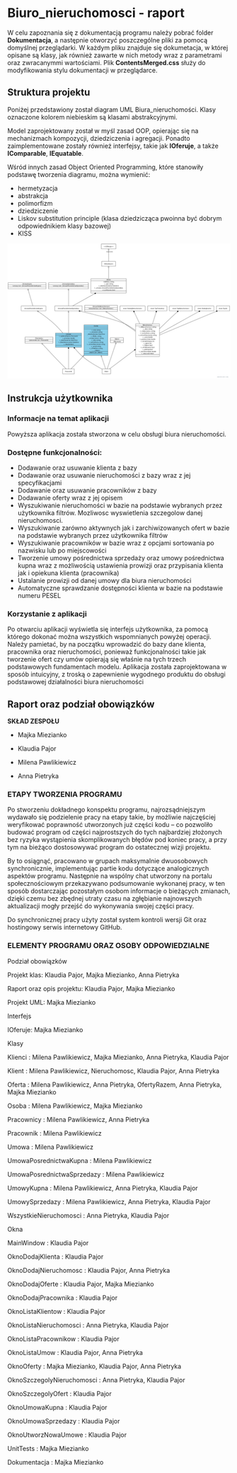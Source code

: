 # Biuro_nieruchomosci - raport


W celu zapoznania się z dokumentacją programu należy pobrać folder **Dokumentacja**, a następnie otworzyć poszczególne pliki za pomocą domyślnej przeglądarki.
W każdym pliku znajduje się dokumetacja, w której opisane są klasy, jak również zawarte w nich metody wraz z parametrami oraz zwracanymmi wartościami. Plik **ContentsMerged.css** służy do modyfikowania stylu dokumentacji w przeglądarce.

## Struktura projektu

Poniżej przedstawiony został diagram UML Biura_nieruchomości. Klasy oznaczone kolorem niebieskim są klasami abstrakcyjnymi. 

Model zaprojektowany został w myśl zasad OOP, opierając się na mechanizmach kompozycji, dziedziczenia i agregacji. Ponadto  zaimplementowane zostały również interfejsy, takie jak **IOferuje**, a także **IComparable**, **IEquatable**.


Wśród innych zasad Object Oriented Programming, które stanowiły podstawę tworzenia diagramu, można wymienić:

* hermetyzacja
* abstrakcja
* polimorfizm
* dziedziczenie
* Liskov substitution principle (klasa dziedzicząca pwoinna być dobrym odpowiednikiem klasy bazowej)
* KISS


![alt text](https://github.com/KlaudiaToJa/Biuro_nieruchomosci//blob/master/diagram_uml_poprawiony.jpg?raw=true)


## Instrukcja użytkownika

### Informacje na temat aplikacji

Powyższa aplikacja została stworzona w celu obsługi biura nieruchomości. 

### Dostępne funkcjonalności:

* Dodawanie oraz usuwanie klienta z bazy
* Dodawanie oraz usuwanie nieruchomości z bazy wraz z jej specyfikacjami 
* Dodawanie oraz usuwanie pracowników z bazy
* Dodawanie oferty wraz z jej opisem
* Wyszukiwanie nieruchomości w bazie na podstawie wybranych przez użytkownika filtrów. Mozliwosc wyswietlenia szczegolow danej nieruchomosci.
* Wyszukiwanie zarówno aktywnych jak i zarchiwizowanych ofert w bazie na podstawie wybranych przez użytkownika filtrów
* Wyszukiwanie pracowników w bazie wraz z opcjami sortowania po nazwisku lub po miejscowości
* Tworzenie umowy pośrednictwa sprzedaży oraz umowy pośrednictwa kupna wraz z możliwością ustawienia prowizji oraz przypisania klienta jak i opiekuna klienta (pracownika) 
* Ustalanie prowizji od danej umowy dla biura nieruchomości
* Automatyczne sprawdzanie dostępności klienta w bazie na podstawie numeru PESEL


### Korzystanie z aplikacji

Po otwarciu aplikacji wyświetla się interfejs użytkownika, za pomocą którego dokonać można wszystkich wspomnianych powyżej operacji. Należy pamietać, by na początku wprowadzić do bazy dane klienta, pracownika oraz nieruchomości, ponieważ funkcjonalności takie jak tworzenie ofert czy umów opierają się właśnie na tych trzech podstawowych fundamentach modelu. 
Aplikacja została zaprojektowana w sposób intuicyjny, z troską o zapewnienie wygodnego produktu do obsługi podstawowej działalności biura nieruchomości

## Raport oraz podział obowiązków

**SKŁAD ZESPOŁU**

* Majka Miezianko  

* Klaudia Pajor  

* Milena Pawlikiewicz  

* Anna Pietryka 

### ETAPY TWORZENIA PROGRAMU  

Po stworzeniu dokładnego konspektu programu, najrozsądniejszym wydawało się podzielenie pracy na etapy takie, by możliwie najczęściej weryfikować poprawność utworzonych już części kodu – co pozwoliło budować program od części najprostszych do tych najbardziej złożonych bez ryzyka wystąpienia skomplikowanych błędów pod koniec pracy, a przy tym na bieżąco dostosowywać program do ostatecznej wizji projektu.  

By to osiągnąć, pracowano w grupach maksymalnie dwuosobowych synchronicznie, implementując partie kodu dotyczące analogicznych aspektów programu. Następnie na wspólny chat utworzony na portalu społecznościowym przekazywano podsumowanie wykonanej pracy, w ten sposób dostarczając pozostałym osobom informacje o bieżących zmianach, dzięki czemu bez zbędnej utraty czasu na zgłębianie najnowszych aktualizacji mogły przejść do wykonywania swojej części pracy. 

Do synchronicznej pracy użyty został system kontroli wersji Git oraz hostingowy serwis internetowy GitHub.  

### ELEMENTY PROGRAMU ORAZ OSOBY ODPOWIEDZIALNE 

Podział obowiązków

Projekt klas: Klaudia Pajor, Majka Miezianko, Anna Pietryka

Raport oraz opis projektu: Klaudia Pajor, Majka Miezianko

Projekt UML: Majka Miezianko

Interfejs 

IOferuje: Majka Miezianko 

Klasy 

Klienci : Milena Pawlikiewicz, Majka Miezianko, Anna Pietryka, Klaudia Pajor 

Klient  : Milena Pawlikiewicz, Nieruchomosc, Klaudia Pajor, Anna Pietryka 

Oferta  : Milena Pawlikiewicz, Anna Pietryka, OfertyRazem, Anna Pietryka, Majka Miezianko 

Osoba : Milena Pawlikiewicz, Majka Miezianko

Pracownicy : Milena Pawlikiewicz, Anna Pietryka 

Pracownik : Milena Pawlikiewicz 



Umowa : Milena Pawlikiewicz 

UmowaPosrednictwaKupna : Milena Pawlikiewicz 

UmowaPosrednictwaSprzedazy : Milena Pawlikiewicz 

UmowyKupna : Milena Pawlikiewicz, Anna Pietryka, Klaudia Pajor 

UmowySprzedazy : Milena Pawlikiewicz, Anna Pietryka, Klaudia Pajor 

WszystkieNieruchomosci : Anna Pietryka, Klaudia Pajor 

Okna 

MainWindow : Klaudia Pajor 

OknoDodajKlienta : Klaudia Pajor 

OknoDodajNieruchomosc : Klaudia Pajor, Anna Pietryka 

OknoDodajOferte : Klaudia Pajor, Majka Miezianko 

OknoDodajPracownika : Klaudia Pajor 

OknoListaKlientow : Klaudia Pajor 

OknoListaNieruchomosci : Anna Pietryka, Klaudia Pajor 

OknoListaPracownikow : Klaudia Pajor 

OknoListaUmow : Klaudia Pajor, Anna Pietryka 

OknoOferty : Majka Miezianko,  Klaudia Pajor, Anna Pietryka 

OknoSzczegolyNieruchomosci : Anna Pietryka, Klaudia Pajor 

OknoSzczegolyOfert : Klaudia Pajor 

OknoUmowaKupna : Klaudia Pajor 

OknoUmowaSprzedazy : Klaudia Pajor 

OknoUtworzNowaUmowe : Klaudia Pajor 

UnitTests : Majka Miezianko 

Dokumentacja : Majka Miezianko 




